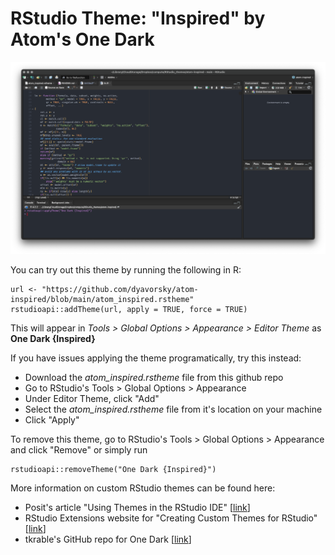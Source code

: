 # RStudio Theme: "Inspired" by Atom's One Dark

![Image of theme as applied to source code for R's lm() function](atom-inspired.png)


You can try out this theme by running the following in R:

```{r}
url <- "https://github.com/dyavorsky/atom-inspired/blob/main/atom_inspired.rstheme"
rstudioapi::addTheme(url, apply = TRUE, force = TRUE)
```

This will appear in *Tools \> Global Options \> Appearance \> Editor Theme* as **One Dark {Inspired}**

If you have issues applying the theme programatically, try this instead:

 - Download the *atom_inspired.rstheme* file from this github repo
 - Go to RStudio's Tools > Global Options > Appearance
 - Under Editor Theme, click "Add"
 - Select the *atom_inspired.rstheme* file from it's location on your machine
 - Click "Apply"

To remove this theme, go to RStudio's Tools > Global Options > Appearance and click "Remove" or simply run

```{r}
rstudioapi::removeTheme("One Dark {Inspired}")
```

More information on custom RStudio themes can be found here:

-   Posit's article "Using Themes in the RStudio IDE" [[link](https://support.posit.co/hc/en-us/articles/115011846747-Using-Themes-in-the-RStudio-IDE)]
-   RStudio Extensions website for "Creating Custom Themes for RStudio" [[link](https://rstudio.github.io/rstudio-extensions/rstudio-theme-creation.html)]
-   tkrable's GitHub repo for One Dark [[link](https://github.com/tkrabel/rstudio_atom_theme)]
